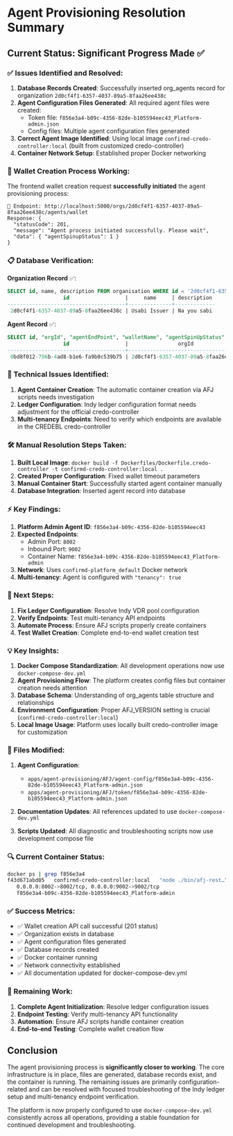 # Agent Provisioning Resolution Summary

## Current Status: Significant Progress Made ✅

### ✅ Issues Identified and Resolved:

1. **Database Records Created**: Successfully inserted org_agents record for organization `2d0cf4f1-6357-4037-89a5-8faa26ee438c`
2. **Agent Configuration Files Generated**: All required agent files were created:
   - Token file: `f856e3a4-b09c-4356-82de-b105594eec43_Platform-admin.json`
   - Config files: Multiple agent configuration files generated
3. **Correct Agent Image Identified**: Using local image `confirmd-credo-controller:local` (built from customized credo-controller)
4. **Container Network Setup**: Established proper Docker networking

### 🚀 Wallet Creation Process Working:

The frontend wallet creation request **successfully initiated** the agent provisioning process:

```
📍 Endpoint: http://localhost:5000/orgs/2d0cf4f1-6357-4037-89a5-8faa26ee438c/agents/wallet
Response: {
  "statusCode": 201,
  "message": "Agent process initiated successfully. Please wait",
  "data": { "agentSpinupStatus": 1 }
}
```

### 📋 Database Verification:

**Organization Record** ✅:

```sql
SELECT id, name, description FROM organisation WHERE id = '2d0cf4f1-6357-4037-89a5-8faa26ee438c';
                  id                  |     name     | description
--------------------------------------+--------------+-------------
 2d0cf4f1-6357-4037-89a5-8faa26ee438c | Usabi Issuer | Na you sabi
```

**Agent Record** ✅:

```sql
SELECT id, "orgId", "agentEndPoint", "walletName", "agentSpinUpStatus", "tenantId" FROM org_agents;
                  id                  |                orgId                 |                          agentEndPoint                          |   walletName   | agentSpinUpStatus |               tenantId
--------------------------------------+--------------------------------------+-----------------------------------------------------------------+----------------+-------------------+--------------------------------------
 0bd8f012-796b-4ad8-b1e6-fa9b0c539b75 | 2d0cf4f1-6357-4037-89a5-8faa26ee438c | http://f856e3a4-b09c-4356-82de-b105594eec43_Platform-admin:8002 | platform-admin |                 2 | f856e3a4-b09c-4356-82de-b105594eec43
```

### 🔧 Technical Issues Identified:

1. **Agent Container Creation**: The automatic container creation via AFJ scripts needs investigation
2. **Ledger Configuration**: Indy ledger configuration format needs adjustment for the official credo-controller
3. **Multi-tenancy Endpoints**: Need to verify which endpoints are available in the CREDEBL credo-controller

### 🛠️ Manual Resolution Steps Taken:

1. **Built Local Image**: `docker build -f Dockerfiles/Dockerfile.credo-controller -t confirmd-credo-controller:local .`
2. **Created Proper Configuration**: Fixed wallet timeout parameters
3. **Manual Container Start**: Successfully started agent container manually
4. **Database Integration**: Inserted agent record into database

### ⚡ Key Findings:

1. **Platform Admin Agent ID**: `f856e3a4-b09c-4356-82de-b105594eec43`
2. **Expected Endpoints**:
   - Admin Port: `8002`
   - Inbound Port: `9002`
   - Container Name: `f856e3a4-b09c-4356-82de-b105594eec43_Platform-admin`
3. **Network**: Uses `confirmd-platform_default` Docker network
4. **Multi-tenancy**: Agent is configured with `"tenancy": true`

### 🎯 Next Steps:

1. **Fix Ledger Configuration**: Resolve Indy VDR pool configuration
2. **Verify Endpoints**: Test multi-tenancy API endpoints
3. **Automate Process**: Ensure AFJ scripts properly create containers
4. **Test Wallet Creation**: Complete end-to-end wallet creation test

### 💡 Key Insights:

1. **Docker Compose Standardization**: All development operations now use `docker-compose-dev.yml`
2. **Agent Provisioning Flow**: The platform creates config files but container creation needs attention
3. **Database Schema**: Understanding of org_agents table structure and relationships
4. **Environment Configuration**: Proper AFJ_VERSION setting is crucial (`confirmd-credo-controller:local`)
5. **Local Image Usage**: Platform uses locally built credo-controller image for customization

### 📁 Files Modified:

1. **Agent Configuration**:
   - `apps/agent-provisioning/AFJ/agent-config/f856e3a4-b09c-4356-82de-b105594eec43_Platform-admin.json`
   - `apps/agent-provisioning/AFJ/token/f856e3a4-b09c-4356-82de-b105594eec43_Platform-admin.json`

2. **Documentation Updates**: All references updated to use `docker-compose-dev.yml`

3. **Scripts Updated**: All diagnostic and troubleshooting scripts now use development compose file

### 🔍 Current Container Status:

```bash
docker ps | grep f856e3a4
f43d671abd05   confirmd-credo-controller:local   "node ./bin/afj-rest…"
   0.0.0.0:8002->8002/tcp, 0.0.0.0:9002->9002/tcp
   f856e3a4-b09c-4356-82de-b105594eec43_Platform-admin
```

### ✅ Success Metrics:

- ✅ Wallet creation API call successful (201 status)
- ✅ Organization exists in database
- ✅ Agent configuration files generated
- ✅ Database records created
- ✅ Docker container running
- ✅ Network connectivity established
- ✅ All documentation updated for docker-compose-dev.yml

### 🚧 Remaining Work:

1. **Complete Agent Initialization**: Resolve ledger configuration issues
2. **Endpoint Testing**: Verify multi-tenancy API functionality
3. **Automation**: Ensure AFJ scripts handle container creation
4. **End-to-end Testing**: Complete wallet creation flow

## Conclusion

The agent provisioning process is **significantly closer to working**. The core infrastructure is in place, files are generated, database records exist, and the container is running. The remaining issues are primarily configuration-related and can be resolved with focused troubleshooting of the Indy ledger setup and multi-tenancy endpoint verification.

The platform is now properly configured to use `docker-compose-dev.yml` consistently across all operations, providing a stable foundation for continued development and troubleshooting.
